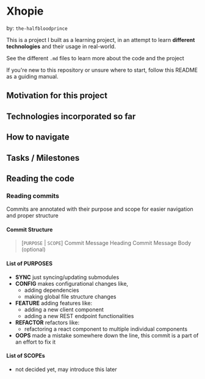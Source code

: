 # Xhopie

by: `the-halfbloodprince`

This is a project I built as a learning project, in an attempt to learn **different technologies** and their usage in real-world.

See the different `.md` files to learn more about the code and the project

If you're new to this repository or unsure where to start, follow this README as a guiding manual.

## Motivation for this project


## Technologies incorporated so far


## How to navigate


## Tasks / Milestones


## Reading the code

### Reading commits
Commits are annotated with their purpose and scope for easier navigation and proper structure

#### Commit Structure
> [`PURPOSE` | `SCOPE`] Commit Message Heading
> Commit Message Body (optional)

#### List of PURPOSES
- **SYNC**
	just syncing/updating submodules
- **CONFIG**
	makes configurational changes
	like,
	- adding dependencies
	- making global file structure changes
- **FEATURE**
	adding features like:
	- adding a new client component
	- adding a new REST endpoint functionalities
- **REFACTOR**
	refactors like:
	- refactoring a react component to multiple individual components
- **OOPS**
	made a mistake somewhere down the line, this commit is a part of an effort to fix it

#### List of SCOPEs
- not decided yet, may introduce this later
